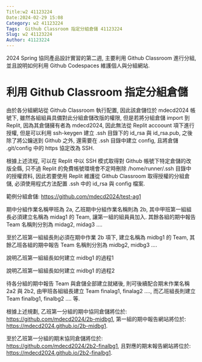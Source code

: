 ```yaml
---
Title:w2 41123224
Date:2024-02-29 15:08
Category: w2 41123224
Tags:  Github Classroom 指定分組倉儲 41123224
Slug: w2 41123224
Author: 41123224
---
```


2024 Spring 協同產品設計實習的第二週, 主要利用 Github Classroom 進行分組, 並且說明如何利用 Github Codespaces 維護個人與分組網站.

<!-- PELICAN_END_SUMMARY -->

# 利用 Github Classroom 指定分組倉儲

由於各分組網站從 Github Classroom 執行配置, 因此該倉儲位於 mdecd2024 帳號下, 雖然各組組員具備對此分組倉儲改版的權限, 但是若將分組倉儲 import 到 Replit, 因為其倉儲擁有者為 mdecd2024, 因此無法從 Replit accoount 項下進行授權, 但是可以利用 ssh-keygen 建立 .ssh 目錄下的 id_rsa 與 id_rsa.pub, 之後除了將公鑰送到 Github 之外, 還需要在 .ssh 目錄中建立 config, 且將倉儲 .git/config 中的 https 協定改為 SSH.

根據上述流程, 可以在 Replit 中以 SSH 模式取得對 Github 帳號下特定倉儲的改版全縣, 只不過 Replit 的免費帳號環境會不定時刪除 /home/runner/.ssh 目錄中的授權資料, 因此若要使用 Replit 維護從 Github Classroom 取得授權的分組倉儲, 必須使用程式方法配置 .ssh 中的 id_rsa 與 config 檔案.

範例分組倉儲: https://github.com/mdecd2024/test-ag1

期中分組作業名稱甲班為 2a, 乙班期中分組作業名稱則為 2b, 其中甲班第一組組長必須建立名稱為 midag1 的 Team, 讓第一組的組員員加入. 其餘各組的期中報告 Team 名稱則分別為 midag2, midag3 ....

至於乙班第一組組長則必須在期中作業 2b 項下, 建立名稱為 midbg1 的 Team, 其餘乙班各組的期中報告 Team 名稱則分別為 midbg2, midbg3 ....

說明乙班第一組組長如何建立 midbg1 的過程1

說明乙班第一組組長如何建立 midbg1 的過程2

待各分組的期中報告 Team 與倉儲全部建立就緒後, 則可後續配合期末作業名稱 2a2 與 2b2, 由甲班各組組長建立 Team finalag1, finalag2 ...., 而乙班組長則建立 Team finalbg1, finalbg2 .... 等.

根據上述規劃, 乙班第一分組的期中協同倉儲將位於: https://github.com/mdecd2024/2b-midbg1, 第一組的期中報告網站將位於: https://mdecd2024.github.io/2b-midbg1.

至於乙班第一分組的期末協同倉儲將位於: https://github.com/mdecd2024/2b2-finalbg1, 且對應的期末報告網站將位於: https://mdecd2024.github.io/2b2-finalbg1.
